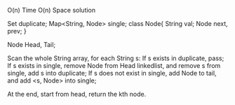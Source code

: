 
O(n) Time
O(n) Space solution

Set<String> duplicate;
Map<String, Node> single;
class Node{
  String val;
  Node next, prev;
}

Node Head, Tail;

Scan the whole String array, for each String s:
  If s exists in duplicate, pass;
  If s exists in single, remove Node from Head linkedlist, and remove s from single, add s into duplicate;
  If s does not exist in single, add Node to tail, and add <s, Node> into single;

At the end, start from head, return the kth node.

